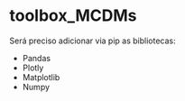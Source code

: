 # toolbox_MCDMs
Será preciso adicionar via pip as bibliotecas:
  - Pandas
  - Plotly
  - Matplotlib
  - Numpy
